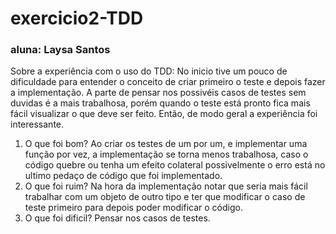 # exercicio2-TDD
### aluna: Laysa Santos
Sobre a experiência com o uso do TDD: No inicio tive um pouco de 
dificuldade para entender o conceito de criar primeiro o teste e 
depois fazer a implementação. A parte de pensar nos possivéis casos de testes 
sem duvidas é a mais trabalhosa, porém quando o teste está pronto 
fica mais fácil visualizar o que deve ser feito. Então, de modo geral a 
experiência foi interessante. 
1. O que foi bom? Ao criar os testes de um por um, e implementar uma função por vez,
a implementação se torna menos trabalhosa, caso o código quebre ou tenha um efeito colateral
possivelmente o erro está no ultimo pedaço de código que foi implementado.
2. O que foi ruim? Na hora da implementação notar que seria mais fácil trabalhar 
com um objeto de outro tipo e ter que modificar o caso de teste primeiro para 
depois poder modificar o código.
3. O que foi dificil? Pensar nos casos de testes.